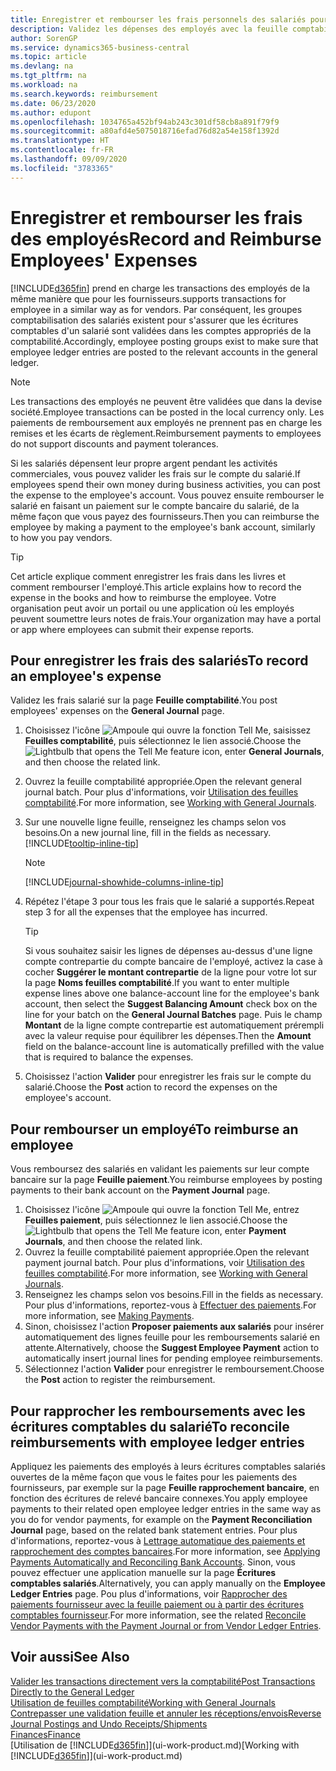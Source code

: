 ```yaml
---
title: Enregistrer et rembourser les frais personnels des salariés pour les activités commerciales | Microsoft Docs
description: Validez les dépenses des employés avec la feuille comptabilité sur le compte de l'employé et validez par la suite un paiement sur le compte bancaire de l'employé pour rembourser les frais liés à l'entreprise.
author: SorenGP
ms.service: dynamics365-business-central
ms.topic: article
ms.devlang: na
ms.tgt_pltfrm: na
ms.workload: na
ms.search.keywords: reimbursement
ms.date: 06/23/2020
ms.author: edupont
ms.openlocfilehash: 1034765a452bf94ab243c301df58cb8a891f79f9
ms.sourcegitcommit: a80afd4e5075018716efad76d82a54e158f1392d
ms.translationtype: HT
ms.contentlocale: fr-FR
ms.lasthandoff: 09/09/2020
ms.locfileid: "3783365"
---
```

# <a name="record-and-reimburse-employees-expenses"></a><span data-ttu-id="6206a-103">Enregistrer et rembourser les frais des employés</span><span class="sxs-lookup"><span data-stu-id="6206a-103">Record and Reimburse Employees' Expenses</span></span>

[!INCLUDE[d365fin](includes/d365fin_md.md)] <span data-ttu-id="6206a-104">prend en charge les transactions des employés de la même manière que pour les fournisseurs.</span><span class="sxs-lookup"><span data-stu-id="6206a-104">supports transactions for employee in a similar way as for vendors.</span></span> <span data-ttu-id="6206a-105">Par conséquent, les groupes comptabilisation des salariés existent pour s'assurer que les écritures comptables d'un salarié sont validées dans les comptes appropriés de la comptabilité.</span><span class="sxs-lookup"><span data-stu-id="6206a-105">Accordingly, employee posting groups exist to make sure that employee ledger entries are posted to the relevant accounts in the general ledger.</span></span>

> [!NOTE]  
> <span data-ttu-id="6206a-106">Les transactions des employés ne peuvent être validées que dans la devise société.</span><span class="sxs-lookup"><span data-stu-id="6206a-106">Employee transactions can be posted in the local currency only.</span></span> <span data-ttu-id="6206a-107">Les paiements de remboursement aux employés ne prennent pas en charge les remises et les écarts de règlement.</span><span class="sxs-lookup"><span data-stu-id="6206a-107">Reimbursement payments to employees do not support discounts and payment tolerances.</span></span>

<span data-ttu-id="6206a-108">Si les salariés dépensent leur propre argent pendant les activités commerciales, vous pouvez valider les frais sur le compte du salarié.</span><span class="sxs-lookup"><span data-stu-id="6206a-108">If employees spend their own money during business activities, you can post the expense to the employee's account.</span></span> <span data-ttu-id="6206a-109">Vous pouvez ensuite rembourser le salarié en faisant un paiement sur le compte bancaire du salarié, de la même façon que vous payez des fournisseurs.</span><span class="sxs-lookup"><span data-stu-id="6206a-109">Then you can reimburse the employee by making a payment to the employee's bank account, similarly to how you pay vendors.</span></span>  

> [!TIP]
> <span data-ttu-id="6206a-110">Cet article explique comment enregistrer les frais dans les livres et comment rembourser l'employé.</span><span class="sxs-lookup"><span data-stu-id="6206a-110">This article explains how to record the expense in the books and how to reimburse the employee.</span></span> <span data-ttu-id="6206a-111">Votre organisation peut avoir un portail ou une application où les employés peuvent soumettre leurs notes de frais.</span><span class="sxs-lookup"><span data-stu-id="6206a-111">Your organization may have a portal or app where employees can submit their expense reports.</span></span>

## <a name="to-record-an-employees-expense"></a><span data-ttu-id="6206a-112">Pour enregistrer les frais des salariés</span><span class="sxs-lookup"><span data-stu-id="6206a-112">To record an employee's expense</span></span>
<span data-ttu-id="6206a-113">Validez les frais salarié sur la page **Feuille comptabilité**.</span><span class="sxs-lookup"><span data-stu-id="6206a-113">You post employees' expenses on the **General Journal** page.</span></span>
1. <span data-ttu-id="6206a-114">Choisissez l'icône ![Ampoule qui ouvre la fonction Tell Me](media/ui-search/search_small.png "Dites-moi ce que vous voulez faire"), saisissez **Feuilles comptabilité**, puis sélectionnez le lien associé.</span><span class="sxs-lookup"><span data-stu-id="6206a-114">Choose the ![Lightbulb that opens the Tell Me feature](media/ui-search/search_small.png "Tell me what you want to do") icon, enter **General Journals**, and then choose the related link.</span></span>
2. <span data-ttu-id="6206a-115">Ouvrez la feuille comptabilité appropriée.</span><span class="sxs-lookup"><span data-stu-id="6206a-115">Open the relevant general journal batch.</span></span> <span data-ttu-id="6206a-116">Pour plus d'informations, voir [Utilisation des feuilles comptabilité](ui-work-general-journals.md).</span><span class="sxs-lookup"><span data-stu-id="6206a-116">For more information, see [Working with General Journals](ui-work-general-journals.md).</span></span>
3. <span data-ttu-id="6206a-117">Sur une nouvelle ligne feuille, renseignez les champs selon vos besoins.</span><span class="sxs-lookup"><span data-stu-id="6206a-117">On a new journal line, fill in the fields as necessary.</span></span> [!INCLUDE[tooltip-inline-tip](includes/tooltip-inline-tip_md.md)]    

    > [!NOTE]
    > [!INCLUDE[journal-showhide-columns-inline-tip](includes/journal-showhide-columns-inline-tip.md)]
4. <span data-ttu-id="6206a-118">Répétez l'étape 3 pour tous les frais que le salarié a supportés.</span><span class="sxs-lookup"><span data-stu-id="6206a-118">Repeat step 3 for all the expenses that the employee has incurred.</span></span>

    > [!TIP]  
    > <span data-ttu-id="6206a-119">Si vous souhaitez saisir les lignes de dépenses au-dessus d'une ligne compte contrepartie du compte bancaire de l'employé, activez la case à cocher **Suggérer le montant contrepartie** de la ligne pour votre lot sur la page **Noms feuilles comptabilité**.</span><span class="sxs-lookup"><span data-stu-id="6206a-119">If you want to enter multiple expense lines above one balance-account line for the employee's bank account, then select the **Suggest Balancing Amount** check box on the line for your batch on the **General Journal Batches** page.</span></span> <span data-ttu-id="6206a-120">Puis le champ **Montant** de la ligne compte contrepartie est automatiquement prérempli avec la valeur requise pour équilibrer les dépenses.</span><span class="sxs-lookup"><span data-stu-id="6206a-120">Then the **Amount** field on the balance-account line is automatically prefilled with the value that is required to balance the expenses.</span></span>
5. <span data-ttu-id="6206a-121">Choisissez l'action **Valider** pour enregistrer les frais sur le compte du salarié.</span><span class="sxs-lookup"><span data-stu-id="6206a-121">Choose the **Post** action to record the expenses on the employee's account.</span></span>

## <a name="to-reimburse-an-employee"></a><span data-ttu-id="6206a-122">Pour rembourser un employé</span><span class="sxs-lookup"><span data-stu-id="6206a-122">To reimburse an employee</span></span>
<span data-ttu-id="6206a-123">Vous remboursez des salariés en validant les paiements sur leur compte bancaire sur la page **Feuille paiement**.</span><span class="sxs-lookup"><span data-stu-id="6206a-123">You reimburse employees by posting payments to their bank account on the **Payment Journal** page.</span></span>
1. <span data-ttu-id="6206a-124">Choisissez l'icône ![Ampoule qui ouvre la fonction Tell Me](media/ui-search/search_small.png "Dites-moi ce que vous voulez faire"), entrez **Feuilles paiement**, puis sélectionnez le lien associé.</span><span class="sxs-lookup"><span data-stu-id="6206a-124">Choose the ![Lightbulb that opens the Tell Me feature](media/ui-search/search_small.png "Tell me what you want to do") icon, enter **Payment Journals**, and then choose the related link.</span></span>
2. <span data-ttu-id="6206a-125">Ouvrez la feuille comptabilité paiement appropriée.</span><span class="sxs-lookup"><span data-stu-id="6206a-125">Open the relevant payment journal batch.</span></span> <span data-ttu-id="6206a-126">Pour plus d'informations, voir [Utilisation des feuilles comptabilité](ui-work-general-journals.md).</span><span class="sxs-lookup"><span data-stu-id="6206a-126">For more information, see [Working with General Journals](ui-work-general-journals.md).</span></span>
3. <span data-ttu-id="6206a-127">Renseignez les champs selon vos besoins.</span><span class="sxs-lookup"><span data-stu-id="6206a-127">Fill in the fields as necessary.</span></span> <span data-ttu-id="6206a-128">Pour plus d'informations, reportez-vous à [Effectuer des paiements](payables-make-payments.md).</span><span class="sxs-lookup"><span data-stu-id="6206a-128">For more information, see [Making Payments](payables-make-payments.md).</span></span>
4. <span data-ttu-id="6206a-129">Sinon, choisissez l'action **Proposer paiements aux salariés** pour insérer automatiquement des lignes feuille pour les remboursements salarié en attente.</span><span class="sxs-lookup"><span data-stu-id="6206a-129">Alternatively, choose the **Suggest Employee Payment** action to automatically insert journal lines for pending employee reimbursements.</span></span>
5. <span data-ttu-id="6206a-130">Sélectionnez l'action **Valider** pour enregistrer le remboursement.</span><span class="sxs-lookup"><span data-stu-id="6206a-130">Choose the **Post** action to register the reimbursement.</span></span>  

## <a name="to-reconcile-reimbursements-with-employee-ledger-entries"></a><span data-ttu-id="6206a-131">Pour rapprocher les remboursements avec les écritures comptables du salarié</span><span class="sxs-lookup"><span data-stu-id="6206a-131">To reconcile reimbursements with employee ledger entries</span></span>
<span data-ttu-id="6206a-132">Appliquez les paiements des employés à leurs écritures comptables salariés ouvertes de la même façon que vous le faites pour les paiements des fournisseurs, par exemple sur la page **Feuille rapprochement bancaire**, en fonction des écritures de relevé bancaire connexes.</span><span class="sxs-lookup"><span data-stu-id="6206a-132">You apply employee payments to their related open employee ledger entries in the same way as you do for vendor payments, for example on the **Payment Reconciliation Journal** page, based on the related bank statement entries.</span></span> <span data-ttu-id="6206a-133">Pour plus d'informations, reportez-vous à [Lettrage automatique des paiements et rapprochement des comptes bancaires](receivables-apply-payments-auto-reconcile-bank-accounts.md).</span><span class="sxs-lookup"><span data-stu-id="6206a-133">For more information, see [Applying Payments Automatically and Reconciling Bank Accounts](receivables-apply-payments-auto-reconcile-bank-accounts.md).</span></span> <span data-ttu-id="6206a-134">Sinon, vous pouvez effectuer une application manuelle sur la page **Écritures comptables salariés**.</span><span class="sxs-lookup"><span data-stu-id="6206a-134">Alternatively, you can apply manually on the **Employee Ledger Entries** page.</span></span> <span data-ttu-id="6206a-135">Pou plus d'informations, voir [Rapprocher des paiements fournisseur avec la feuille paiement ou à partir des écritures comptables fournisseur](payables-how-apply-purchase-transactions-manually.md).</span><span class="sxs-lookup"><span data-stu-id="6206a-135">For more information, see the related [Reconcile Vendor Payments with the Payment Journal or from Vendor Ledger Entries](payables-how-apply-purchase-transactions-manually.md).</span></span>  

## <a name="see-also"></a><span data-ttu-id="6206a-136">Voir aussi</span><span class="sxs-lookup"><span data-stu-id="6206a-136">See Also</span></span>
[<span data-ttu-id="6206a-137">Valider les transactions directement vers la comptabilité</span><span class="sxs-lookup"><span data-stu-id="6206a-137">Post Transactions Directly to the General Ledger</span></span>](finance-how-post-transactions-directly.md)  
[<span data-ttu-id="6206a-138">Utilisation de feuilles comptabilité</span><span class="sxs-lookup"><span data-stu-id="6206a-138">Working with General Journals</span></span>](ui-work-general-journals.md)  
[<span data-ttu-id="6206a-139">Contrepasser une validation feuille et annuler les réceptions/envois</span><span class="sxs-lookup"><span data-stu-id="6206a-139">Reverse Journal Postings and Undo Receipts/Shipments</span></span>](finance-how-reverse-journal-posting.md)  
[<span data-ttu-id="6206a-140">Finances</span><span class="sxs-lookup"><span data-stu-id="6206a-140">Finance</span></span>](finance.md)  
<span data-ttu-id="6206a-141">[Utilisation de [!INCLUDE[d365fin](includes/d365fin_md.md)]](ui-work-product.md)</span><span class="sxs-lookup"><span data-stu-id="6206a-141">[Working with [!INCLUDE[d365fin](includes/d365fin_md.md)]](ui-work-product.md)</span></span>  
